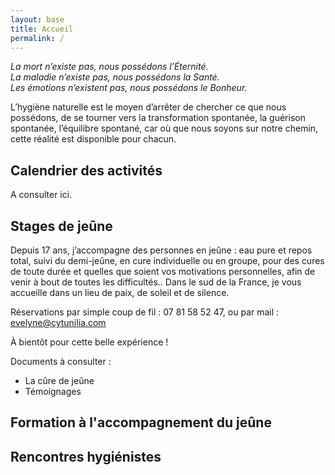 ```yaml
---
layout: base
title: Accueil
permalink: /
---
```


*La mort n’existe pas, nous possédons l’Éternité.  
La maladie n’existe pas, nous possédons la Santé.  
Les émotions n’existent pas, nous possédons le Bonheur.*

L’hygiène naturelle est le moyen d’arrêter de chercher ce que nous possédons, de se tourner vers la transformation spontanée, la guérison spontanée, l’équilibre spontané, car où que nous soyons sur notre chemin, cette réalité est disponible pour chacun.


## Calendrier des activités

A consulter ici.


## Stages de jeûne

Depuis 17 ans, j’accompagne des personnes en jeûne : eau pure et repos total, suivi du demi-jeûne, en cure individuelle ou en groupe, pour des cures de toute durée et quelles que soient vos motivations personnelles, afin de venir à bout de toutes les difficultés..
Dans le sud de la France, je vous accueille dans un lieu de paix, de soleil et de silence.

Réservations par simple coup de fil : 07 81 58 52 47, ou par mail : evelyne@cytunilia.com

À bientôt pour cette belle expérience !

Documents à consulter :
* La cûre de jeûne
* Témoignages


## Formation à l'accompagnement du jeûne


## Rencontres hygiénistes




